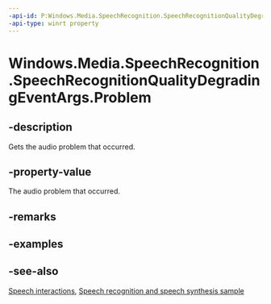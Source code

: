 ```yaml
---
-api-id: P:Windows.Media.SpeechRecognition.SpeechRecognitionQualityDegradingEventArgs.Problem
-api-type: winrt property
---
```


<!-- Property syntax
public Windows.Media.SpeechRecognition.SpeechRecognitionAudioProblem Problem { get; }
-->

# Windows.Media.SpeechRecognition.SpeechRecognitionQualityDegradingEventArgs.Problem

## -description
Gets the audio problem that occurred.

## -property-value
The audio problem that occurred.

## -remarks

## -examples

## -see-also
[Speech interactions](https://docs.microsoft.com/windows/uwp/input-and-devices/speech-interactions), [Speech recognition and speech synthesis sample](https://github.com/Microsoft/Windows-universal-samples/tree/master/Samples/SpeechRecognitionAndSynthesis)
